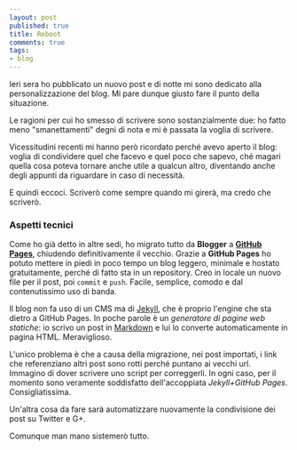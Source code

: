 ```yaml
---
layout: post
published: true
title: Reboot
comments: true
tags:
- blog
---
```


Ieri sera ho pubblicato un nuovo post e di notte mi sono dedicato alla personalizzazione del blog. Mi pare dunque giusto fare il punto della situazione.

Le ragioni per cui ho smesso di scrivere sono sostanzialmente due: ho fatto meno "smanettamenti" degni di nota e mi è passata la voglia di scrivere.

Vicessitudini recenti mi hanno però ricordato perché avevo aperto il blog: voglia di condividere quel che facevo e quel poco che sapevo, ché magari quella cosa poteva tornare anche utile a qualcun altro, diventando anche degli appunti da riguardare in caso di necessità.

E quindi eccoci. Scriverò come sempre quando mi girerà, ma credo che scriverò.

### Aspetti tecnici ###
Come ho già detto in altre sedi, ho migrato tutto da **Blogger** a **[GitHub Pages](https://pages.github.com/ "GitHub Pages")**, chiudendo definitivamente il vecchio.
Grazie a **GitHub Pages** ho potuto mettere in piedi in poco tempo un blog leggero, minimale e hostato gratuitamente, perché di fatto sta in un repository. Creo in locale un nuovo file per il post, poi `commit` e `push`. Facile, semplice, comodo e dal contenutissimo uso di banda.

Il blog non fa uso di un CMS ma di [Jekyll](http://jekyllrb.com/ "Jekyll"), che è proprio l'engine che sta dietro a GitHub Pages. In poche parole è un *generatore di pagine web statiche*: io scrivo un post in [Markdown](http://daringfireball.net/projects/markdown/ "Markdown") e lui lo converte automaticamente in pagina HTML. Meraviglioso.

L'unico problema è che a causa della migrazione, nei post importati, i link che referenziano altri post sono rotti perché puntano ai vecchi url. Immagino di dover scrivere uno script per correggerli.
In ogni caso, per il momento sono veramente soddisfatto dell'accoppiata _Jekyll+GitHub Pages_. Consigliatissima.

Un'altra cosa da fare sarà automatizzare nuovamente la condivisione dei post su Twitter e G+.

Comunque man mano sistemerò tutto.
